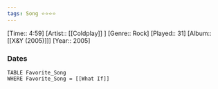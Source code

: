 ```yaml
---
tags: Song ⭐⭐⭐⭐ 
---
```

[Time:: 4:59]
[Artist:: [[Coldplay]] ]
[Genre:: Rock]
[Played:: 31]
[Album:: [[X&Y (2005)]]]
[Year:: 2005]
### Dates
````dataview
TABLE Favorite_Song
WHERE Favorite_Song = [[What If]]
````